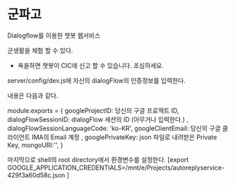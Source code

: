 # 군파고

<html>
  <head>
Dialogflow를 이용한 챗봇 웹서비스

<img src="https://user-images.githubusercontent.com/72537190/106848877-20e79280-66f5-11eb-871e-88914cb9c9b1.png" alt="">

군생활을 체험 할 수 있다.

* 욕을하면 챗봇이 CIC에 신고 할 수 있습니다. 조심하세요.
</head>
<body>
<div>
server/config/dev.js에 자신의 dialogFlow의 인증정보를 입력한다.

내용은 다음과 같다. 

module.exports = {
    googleProjectID: 당신의 구글 프로젝트 ID,
    dialogFlowSessionID: dialogFlow 세션의 ID (아무거나 입력한다.) ,
    dialogFlowSessionLanguageCode: 'ko-KR',
    googleClientEmail: 당신의 구글 클라이언트 IMA의 Email 계정 ,
    googlePrivateKey: json 파일로 내려받은 Private Key,
    mongoURI:'',
}

마지막으로 shell의 root directory에서 환경변수를 설정한다.
[export GOOGLE_APPLICATION_CREDENTIALS=/mnt/e/Projects/autoreplyservice-429f3a60d58c.json
]
</div>
</body>
</html>
